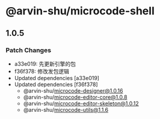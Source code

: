 # @arvin-shu/microcode-shell

## 1.0.5

### Patch Changes

- a33e019: 先更新引擎的包
- f36f378: 修改发包逻辑
- Updated dependencies [a33e019]
- Updated dependencies [f36f378]
  - @arvin-shu/microcode-designer@1.0.16
  - @arvin-shu/microcode-editor-core@1.0.8
  - @arvin-shu/microcode-editor-skeleton@1.0.12
  - @arvin-shu/microcode-utils@1.1.6
